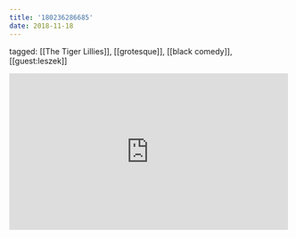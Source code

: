 ```yaml
---
title: '180236286685'
date: 2018-11-18
---
```

tagged: [[The Tiger Lillies]], [[grotesque]], [[black comedy]], [[guest:leszek]]
<iframe allow="accelerometer; autoplay; clipboard-write; encrypted-media; gyroscope; picture-in-picture" allowfullscreen="" frameborder="0" height="281" id="youtube_iframe" src="https://www.youtube.com/embed/hxFN63BS-kU?feature=oembed&amp;enablejsapi=1&amp;origin=https://safe.txmblr.com&amp;wmode=opaque" width="500"></iframe>